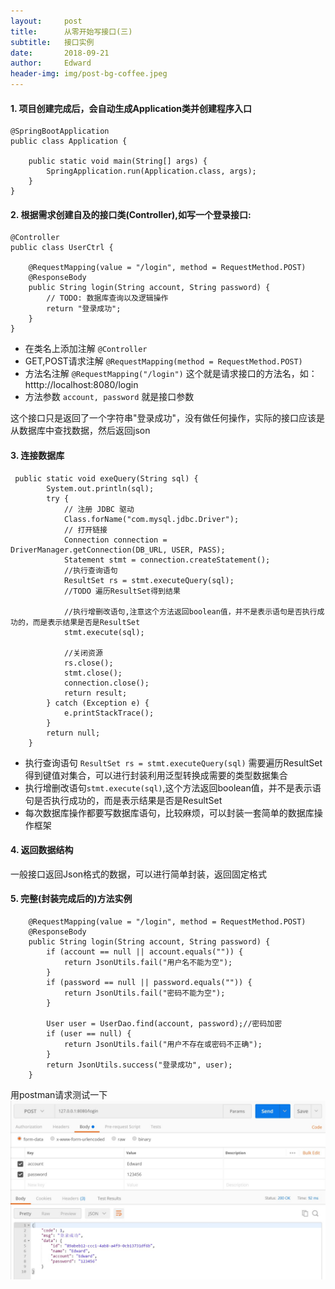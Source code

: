 ```yaml
---
layout:     post
title:      从零开始写接口(三)
subtitle:   接口实例
date:       2018-09-21
author:     Edward
header-img: img/post-bg-coffee.jpeg
---
```


#### 1. 项目创建完成后，会自动生成Application类并创建程序入口
```
@SpringBootApplication
public class Application {

    public static void main(String[] args) {
        SpringApplication.run(Application.class, args);
    }
}
```

#### 2. 根据需求创建自及的接口类(Controller),如写一个登录接口:
```
@Controller
public class UserCtrl {

    @RequestMapping(value = "/login", method = RequestMethod.POST)
    @ResponseBody
    public String login(String account, String password) {
        // TODO: 数据库查询以及逻辑操作
        return "登录成功";
    }
}
```
- 在类名上添加注解 `@Controller`
- GET,POST请求注解  `@RequestMapping(method = RequestMethod.POST)`
- 方法名注解 `@RequestMapping("/login")` 这个就是请求接口的方法名，如：htttp://localhost:8080/login
- 方法参数 `account, password` 就是接口参数  

这个接口只是返回了一个字符串"登录成功"，没有做任何操作，实际的接口应该是从数据库中查找数据，然后返回json  
#### 3. 连接数据库
```
 public static void exeQuery(String sql) {
        System.out.println(sql);
        try {
            // 注册 JDBC 驱动
            Class.forName("com.mysql.jdbc.Driver");
            // 打开链接
            Connection connection = DriverManager.getConnection(DB_URL, USER, PASS);
            Statement stmt = connection.createStatement();
            //执行查询语句
            ResultSet rs = stmt.executeQuery(sql);
            //TODO 遍历ResultSet得到结果
            
            //执行增删改语句,注意这个方法返回boolean值，并不是表示语句是否执行成功的，而是表示结果是否是ResultSet
            stmt.execute(sql);
            
            //关闭资源
            rs.close();
            stmt.close();
            connection.close();
            return result;
        } catch (Exception e) {
            e.printStackTrace();
        }
        return null;
    }
```

- 执行查询语句 `ResultSet rs = stmt.executeQuery(sql)` 需要遍历ResultSet得到键值对集合，可以进行封装利用泛型转换成需要的类型数据集合
- 执行增删改语句`stmt.execute(sql)`,这个方法返回boolean值，并不是表示语句是否执行成功的，而是表示结果是否是ResultSet
- 每次数据库操作都要写数据库语句，比较麻烦，可以封装一套简单的数据库操作框架

#### 4. 返回数据结构
  一般接口返回Json格式的数据，可以进行简单封装，返回固定格式

#### 5. 完整(封装完成后的)方法实例
```
    @RequestMapping(value = "/login", method = RequestMethod.POST)
    @ResponseBody
    public String login(String account, String password) {
        if (account == null || account.equals("")) {
            return JsonUtils.fail("用户名不能为空");
        }
        if (password == null || password.equals("")) {
            return JsonUtils.fail("密码不能为空");
        }

        User user = UserDao.find(account, password);//密码加密
        if (user == null) {
            return JsonUtils.fail("用户不存在或密码不正确");
        }
        return JsonUtils.success("登录成功", user);
    }
```

用postman请求测试一下
![](/img/postman_login.jpg)


